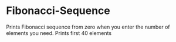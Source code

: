# Fibonacci-Sequence
Prints Fibonacci sequence from zero when you enter the number of elements you need. Prints first 40 elements 
